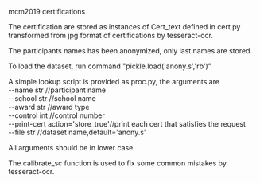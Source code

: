 mcm2019 certifications

The certification are stored as instances of Cert_text defined in cert.py transformed from jpg format of certifications by tesseract-ocr.

The participants names has been anonymized, only last names are stored.

To load the dataset, run command "pickle.load('anony.s','rb')"

A simple lookup script is provided as proc.py, the arguments are  
	--name  str	//participant name  
	--school str	//school name  
	--award  str	//award type   
	--control	 int   //control number  
	--print-cert action='store_true'//print each cert that satisfies the request   
	--file str //dataset name,default='anony.s'  
 
All arguments should be in lower case.

The calibrate_sc function is used to fix some common mistakes by tesseract-ocr.

